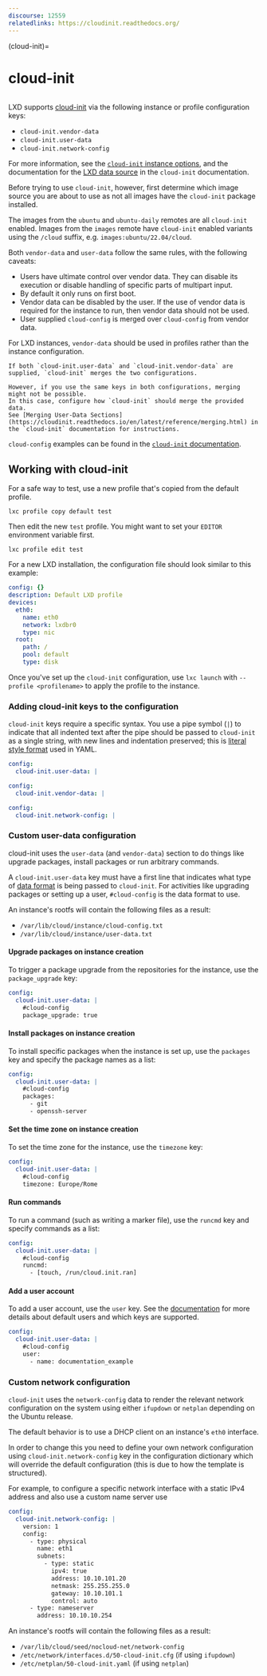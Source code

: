 ```yaml
---
discourse: 12559
relatedlinks: https://cloudinit.readthedocs.org/
---
```


(cloud-init)=
# cloud-init

```{youtube} https://www.youtube.com/watch?v=8OCG15TAldI
```

LXD supports [cloud-init](https://launchpad.net/cloud-init) via the following instance or profile
configuration keys:

* `cloud-init.vendor-data`
* `cloud-init.user-data`
* `cloud-init.network-config`

For more information, see the [`cloud-init` instance options](instance-options-cloud-init), and the documentation for the [LXD data source](https://cloudinit.readthedocs.io/en/latest/reference/datasources/lxd.html) in the `cloud-init` documentation.

Before trying to use `cloud-init`, however, first determine which image source you are
about to use as not all images have the `cloud-init` package installed.

The images from the `ubuntu` and `ubuntu-daily` remotes are all `cloud-init` enabled.
Images from the `images` remote have `cloud-init` enabled variants using the `/cloud` suffix, e.g. `images:ubuntu/22.04/cloud`.

Both `vendor-data` and `user-data` follow the same rules, with the following caveats:

* Users have ultimate control over vendor data. They can disable its execution or disable handling of specific parts of multipart input.
* By default it only runs on first boot.
* Vendor data can be disabled by the user. If the use of vendor data is required for the instance to run, then vendor data should not be used.
* User supplied `cloud-config` is merged over `cloud-config` from vendor data.

For LXD instances, `vendor-data` should be used in profiles rather than the instance configuration.

```{note}
If both `cloud-init.user-data` and `cloud-init.vendor-data` are supplied, `cloud-init` merges the two configurations.

However, if you use the same keys in both configurations, merging might not be possible.
In this case, configure how `cloud-init` should merge the provided data.
See [Merging User-Data Sections](https://cloudinit.readthedocs.io/en/latest/reference/merging.html) in the `cloud-init` documentation for instructions.
```

`cloud-config` examples can be found in the [`cloud-init` documentation](https://cloudinit.readthedocs.io/en/latest/topics/examples.html).

## Working with cloud-init

For a safe way to test, use a new profile that's copied from the default profile.

    lxc profile copy default test

Then edit the new `test` profile. You might want to set your `EDITOR` environment variable first.

    lxc profile edit test

For a new LXD installation, the configuration file should look similar to this example:

```yaml
config: {}
description: Default LXD profile
devices:
  eth0:
    name: eth0
    network: lxdbr0
    type: nic
  root:
    path: /
    pool: default
    type: disk
```

Once you've set up the `cloud-init` configuration, use `lxc launch` with `--profile <profilename>` to apply the profile to the instance.

### Adding cloud-init keys to the configuration

`cloud-init` keys require a specific syntax. You use a pipe symbol (`|`) to indicate that all indented text after the pipe should be passed to `cloud-init` as a single string, with new lines and indentation preserved; this is [literal style format](https://yaml.org/spec/1.2.2/#812-literal-style) used in YAML.

```yaml
config:
  cloud-init.user-data: |
```

```yaml
config:
  cloud-init.vendor-data: |
```

```yaml
config:
  cloud-init.network-config: |
```

### Custom user-data configuration

cloud-init uses the `user-data` (and `vendor-data`) section to do things like upgrade packages, install packages or run arbitrary commands.

A `cloud-init.user-data` key must have a first line that indicates what type of [data format](https://cloudinit.readthedocs.io/en/latest/topics/format.html) is being passed to `cloud-init`. For activities like upgrading packages or setting up a user, `#cloud-config` is the data format to use.

An instance's rootfs will contain the following files as a result:

* `/var/lib/cloud/instance/cloud-config.txt`
* `/var/lib/cloud/instance/user-data.txt`

#### Upgrade packages on instance creation

To trigger a package upgrade from the repositories for the instance, use the `package_upgrade` key:

```yaml
config:
  cloud-init.user-data: |
    #cloud-config
    package_upgrade: true
```

#### Install packages on instance creation

To install specific packages when the instance is set up, use the `packages` key and specify the package names as a list:

```yaml
config:
  cloud-init.user-data: |
    #cloud-config
    packages:
      - git
      - openssh-server
```

#### Set the time zone on instance creation

To set the time zone for the instance, use the `timezone` key:

```yaml
config:
  cloud-init.user-data: |
    #cloud-config
    timezone: Europe/Rome
```

#### Run commands

To run a command (such as writing a marker file), use the `runcmd` key and specify commands as a list:

```yaml
config:
  cloud-init.user-data: |
    #cloud-config
    runcmd:
      - [touch, /run/cloud.init.ran]
```

#### Add a user account

To add a user account, use the `user` key. See the [documentation](https://cloudinit.readthedocs.io/en/latest/topics/examples.html#including-users-and-groups) for more details about default users and which keys are supported.

```yaml
config:
  cloud-init.user-data: |
    #cloud-config
    user:
      - name: documentation_example
```

### Custom network configuration

`cloud-init` uses the `network-config` data to render the relevant network
configuration on the system using either `ifupdown` or `netplan` depending
on the Ubuntu release.

The default behavior is to use a DHCP client on an instance's `eth0` interface.

In order to change this you need to define your own network configuration
using `cloud-init.network-config` key in the configuration dictionary which will override
the default configuration (this is due to how the template is structured).

For example, to configure a specific network interface with a static IPv4
address and also use a custom name server use

```yaml
config:
  cloud-init.network-config: |
    version: 1
    config:
      - type: physical
        name: eth1
        subnets:
          - type: static
            ipv4: true
            address: 10.10.101.20
            netmask: 255.255.255.0
            gateway: 10.10.101.1
            control: auto
      - type: nameserver
        address: 10.10.10.254
```

An instance's rootfs will contain the following files as a result:

* `/var/lib/cloud/seed/nocloud-net/network-config`
* `/etc/network/interfaces.d/50-cloud-init.cfg` (if using `ifupdown`)
* `/etc/netplan/50-cloud-init.yaml` (if using `netplan`)
